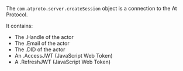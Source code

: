 
The `com.atproto.server.createSession` object is a connection to the At Protocol.

It contains:

* The .Handle of the actor
* The .Email of the actor
* The .DID of the actor
* An .AccessJWT (JavaScript Web Token)
* A .RefreshJWT (JavaScript Web Token)